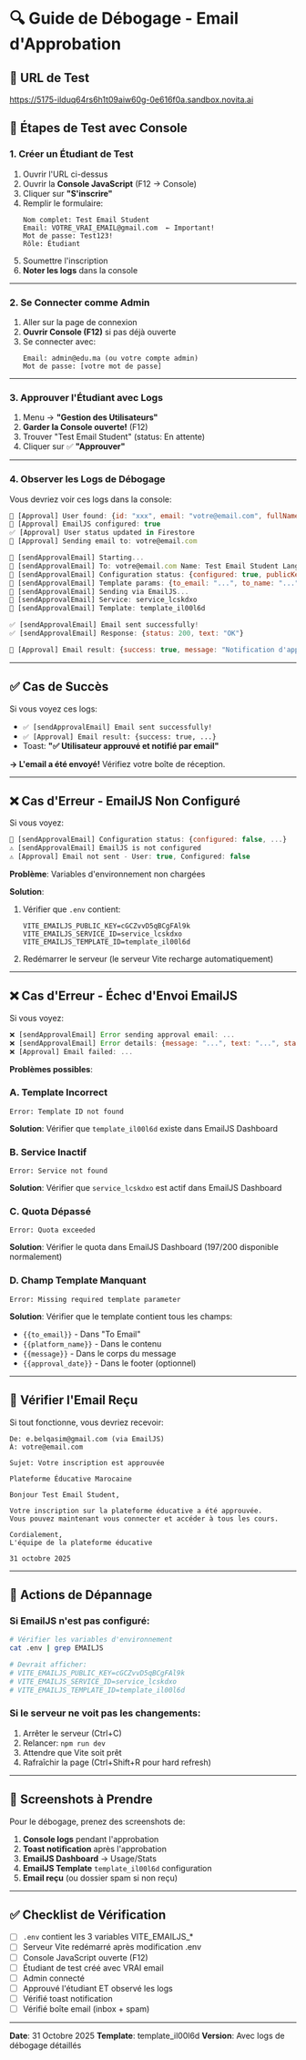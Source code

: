 # 🔍 Guide de Débogage - Email d'Approbation

## 📍 URL de Test
https://5175-ilduq64rs6h1t09aiw60g-0e616f0a.sandbox.novita.ai

## 🎯 Étapes de Test avec Console

### 1. Créer un Étudiant de Test

1. Ouvrir l'URL ci-dessus
2. Ouvrir la **Console JavaScript** (F12 → Console)
3. Cliquer sur **"S'inscrire"**
4. Remplir le formulaire:
   ```
   Nom complet: Test Email Student
   Email: VOTRE_VRAI_EMAIL@gmail.com  ← Important!
   Mot de passe: Test123!
   Rôle: Étudiant
   ```
5. Soumettre l'inscription
6. **Noter les logs** dans la console

---

### 2. Se Connecter comme Admin

1. Aller sur la page de connexion
2. **Ouvrir Console (F12)** si pas déjà ouverte
3. Se connecter avec:
   ```
   Email: admin@edu.ma (ou votre compte admin)
   Mot de passe: [votre mot de passe]
   ```

---

### 3. Approuver l'Étudiant avec Logs

1. Menu → **"Gestion des Utilisateurs"**
2. **Garder la Console ouverte!** (F12)
3. Trouver "Test Email Student" (status: En attente)
4. Cliquer sur ✅ **"Approuver"**

---

### 4. Observer les Logs de Débogage

Vous devriez voir ces logs dans la console:

```javascript
📧 [Approval] User found: {id: "xxx", email: "votre@email.com", fullName: "Test Email Student", ...}
📧 [Approval] EmailJS configured: true
✅ [Approval] User status updated in Firestore
📧 [Approval] Sending email to: votre@email.com

📧 [sendApprovalEmail] Starting...
📧 [sendApprovalEmail] To: votre@email.com Name: Test Email Student Lang: fr
📧 [sendApprovalEmail] Configuration status: {configured: true, publicKey: true, serviceId: true, templateId: true}
📧 [sendApprovalEmail] Template params: {to_email: "...", to_name: "...", subject: "...", ...}
📧 [sendApprovalEmail] Sending via EmailJS...
📧 [sendApprovalEmail] Service: service_lcskdxo
📧 [sendApprovalEmail] Template: template_il00l6d

✅ [sendApprovalEmail] Email sent successfully!
✅ [sendApprovalEmail] Response: {status: 200, text: "OK"}

📧 [Approval] Email result: {success: true, message: "Notification d'approbation envoyée"}
```

---

## ✅ Cas de Succès

Si vous voyez ces logs:
- `✅ [sendApprovalEmail] Email sent successfully!`
- `✅ [Approval] Email result: {success: true, ...}`
- Toast: **"✅ Utilisateur approuvé et notifié par email"**

**→ L'email a été envoyé!** Vérifiez votre boîte de réception.

---

## ❌ Cas d'Erreur - EmailJS Non Configuré

Si vous voyez:
```javascript
📧 [sendApprovalEmail] Configuration status: {configured: false, ...}
⚠️ [sendApprovalEmail] EmailJS is not configured
⚠️ [Approval] Email not sent - User: true, Configured: false
```

**Problème**: Variables d'environnement non chargées

**Solution**:
1. Vérifier que `.env` contient:
   ```
   VITE_EMAILJS_PUBLIC_KEY=cGCZvvD5qBCgFAl9k
   VITE_EMAILJS_SERVICE_ID=service_lcskdxo
   VITE_EMAILJS_TEMPLATE_ID=template_il00l6d
   ```
2. Redémarrer le serveur (le serveur Vite recharge automatiquement)

---

## ❌ Cas d'Erreur - Échec d'Envoi EmailJS

Si vous voyez:
```javascript
❌ [sendApprovalEmail] Error sending approval email: ...
❌ [sendApprovalEmail] Error details: {message: "...", text: "...", status: ...}
❌ [Approval] Email failed: ...
```

**Problèmes possibles**:

### A. Template Incorrect
```
Error: Template ID not found
```
**Solution**: Vérifier que `template_il00l6d` existe dans EmailJS Dashboard

### B. Service Inactif
```
Error: Service not found
```
**Solution**: Vérifier que `service_lcskdxo` est actif dans EmailJS Dashboard

### C. Quota Dépassé
```
Error: Quota exceeded
```
**Solution**: Vérifier le quota dans EmailJS Dashboard (197/200 disponible normalement)

### D. Champ Template Manquant
```
Error: Missing required template parameter
```
**Solution**: Vérifier que le template contient tous les champs:
- `{{to_email}}` - Dans "To Email"
- `{{platform_name}}` - Dans le contenu
- `{{message}}` - Dans le corps du message
- `{{approval_date}}` - Dans le footer (optionnel)

---

## 📧 Vérifier l'Email Reçu

Si tout fonctionne, vous devriez recevoir:

```
De: e.belqasim@gmail.com (via EmailJS)
À: votre@email.com

Sujet: Votre inscription est approuvée

Plateforme Éducative Marocaine

Bonjour Test Email Student,

Votre inscription sur la plateforme éducative a été approuvée.
Vous pouvez maintenant vous connecter et accéder à tous les cours.

Cordialement,
L'équipe de la plateforme éducative

31 octobre 2025
```

---

## 🔧 Actions de Dépannage

### Si EmailJS n'est pas configuré:
```bash
# Vérifier les variables d'environnement
cat .env | grep EMAILJS

# Devrait afficher:
# VITE_EMAILJS_PUBLIC_KEY=cGCZvvD5qBCgFAl9k
# VITE_EMAILJS_SERVICE_ID=service_lcskdxo
# VITE_EMAILJS_TEMPLATE_ID=template_il00l6d
```

### Si le serveur ne voit pas les changements:
1. Arrêter le serveur (Ctrl+C)
2. Relancer: `npm run dev`
3. Attendre que Vite soit prêt
4. Rafraîchir la page (Ctrl+Shift+R pour hard refresh)

---

## 📸 Screenshots à Prendre

Pour le débogage, prenez des screenshots de:

1. **Console logs** pendant l'approbation
2. **Toast notification** après l'approbation
3. **EmailJS Dashboard** → Usage/Stats
4. **EmailJS Template** `template_il00l6d` configuration
5. **Email reçu** (ou dossier spam si non reçu)

---

## ✅ Checklist de Vérification

- [ ] `.env` contient les 3 variables VITE_EMAILJS_*
- [ ] Serveur Vite redémarré après modification .env
- [ ] Console JavaScript ouverte (F12)
- [ ] Étudiant de test créé avec VRAI email
- [ ] Admin connecté
- [ ] Approuvé l'étudiant ET observé les logs
- [ ] Vérifié toast notification
- [ ] Vérifié boîte email (inbox + spam)

---

**Date**: 31 Octobre 2025
**Template**: template_il00l6d
**Version**: Avec logs de débogage détaillés
